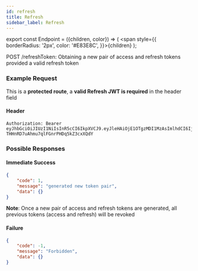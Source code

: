 ```yaml
---
id: refresh
title: Refresh
sidebar_label: Refresh
---
```


export const Endpoint = ({children, color}) => ( <span style={{
      borderRadius: '2px',
      color: '#E83E8C',
    }}>{children}</span> );

<Endpoint>POST /refreshToken</Endpoint>: Obtaining a new pair of access and refresh tokens provided a valid refresh token

### Example Request
This is a **protected route**, a **valid Refresh JWT is required** in the header field
#### Header
```
Authorization: Bearer eyJhbGciOiJIUzI1NiIsInR5cCI6IkpXVCJ9.eyJleHAiOjE1OTgzMDI1MzAsImlhdCI6IjIwMjAtMDgtMjNUMjA6NTU6MzAuNjAxNjg4N1oiLCJzdWIiOiJoaWltY2hyaXNsaW0ifQ.uFszgLJ6J-THHnRD7uAhmu7qlFGnrPHDq5kZ3cxXQdY
```

### Possible Responses
#### Immediate Success
```json
{
	"code": 1,
	"message": "generated new token pair",
	"data": {}
}
```
**Note**: Once a new pair of access and refresh tokens are generated, all previous tokens (access and refresh) will be revoked
#### Failure
```json
{
	"code": -1,
	"message": "Forbidden",
	"data": {}
}
```


